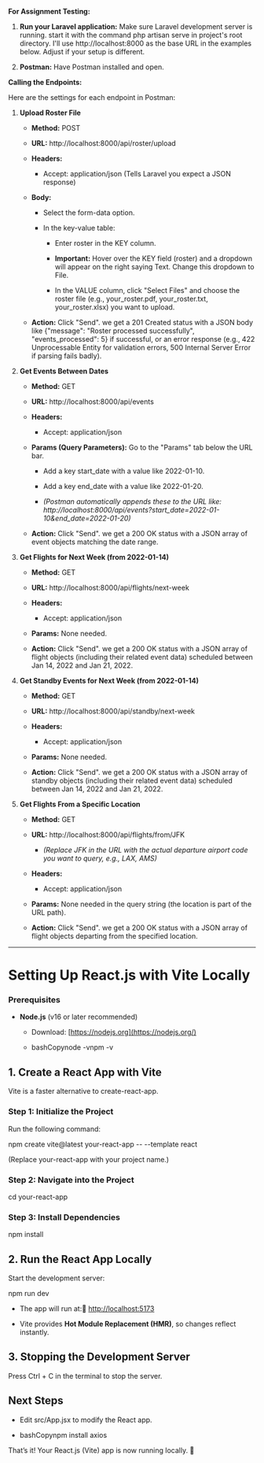 **For Assignment Testing:**

1. **Run your Laravel application:** Make sure Laravel development server is running. start it with the command php artisan serve in project's root directory. I'll use http://localhost:8000 as the base URL in the examples below. Adjust if your setup is different.

2. **Postman:** Have Postman installed and open.

**Calling the Endpoints:**

Here are the settings for each endpoint in Postman:

1. **Upload Roster File**
   
   * **Method:** POST
   
   * **URL:** http://localhost:8000/api/roster/upload
   
   * **Headers:**
     
     * Accept: application/json (Tells Laravel you expect a JSON response)
   
   * **Body:**
     
     * Select the form-data option.
     
     * In the key-value table:
       
       * Enter roster in the KEY column.
       
       * **Important:** Hover over the KEY field (roster) and a dropdown will appear on the right saying Text. Change this dropdown to File.
       
       * In the VALUE column, click "Select Files" and choose the roster file (e.g., your\_roster.pdf, your\_roster.txt, your\_roster.xlsx) you want to upload.
   
   * **Action:** Click "Send". we get a 201 Created status with a JSON body like {"message": "Roster processed successfully", "events\_processed": 5} if successful, or an error response (e.g., 422 Unprocessable Entity for validation errors, 500 Internal Server Error if parsing fails badly).

2. **Get Events Between Dates**
   
   * **Method:** GET
   
   * **URL:** http://localhost:8000/api/events
   
   * **Headers:**
     
     * Accept: application/json
   
   * **Params (Query Parameters):** Go to the "Params" tab below the URL bar.
     
     * Add a key start\_date with a value like 2022-01-10.
     
     * Add a key end\_date with a value like 2022-01-20.
     
     * _(Postman automatically appends these to the URL like: http://localhost:8000/api/events?start\_date=2022-01-10&end\_date=2022-01-20)_
   
   * **Action:** Click "Send". we get a 200 OK status with a JSON array of event objects matching the date range.

3. **Get Flights for Next Week (from 2022-01-14)**
   
   * **Method:** GET
   
   * **URL:** http://localhost:8000/api/flights/next-week
   
   * **Headers:**
     
     * Accept: application/json
   
   * **Params:** None needed.
   
   * **Action:** Click "Send". we get a 200 OK status with a JSON array of flight objects (including their related event data) scheduled between Jan 14, 2022 and Jan 21, 2022.

4. **Get Standby Events for Next Week (from 2022-01-14)**
   
   * **Method:** GET
   
   * **URL:** http://localhost:8000/api/standby/next-week
   
   * **Headers:**
     
     * Accept: application/json
   
   * **Params:** None needed.
   
   * **Action:** Click "Send". we get a 200 OK status with a JSON array of standby objects (including their related event data) scheduled between Jan 14, 2022 and Jan 21, 2022.

5. **Get Flights From a Specific Location**
   
   * **Method:** GET
   
   * **URL:** http://localhost:8000/api/flights/from/JFK
     
     * _(Replace JFK in the URL with the actual departure airport code you want to query, e.g., LAX, AMS)_
   
   * **Headers:**
     
     * Accept: application/json
   
   * **Params:** None needed in the query string (the location is part of the URL path).
   
   * **Action:** Click "Send". we get a 200 OK status with a JSON array of flight objects departing from the specified location.

---

**Setting Up React.js with Vite Locally**
=========================================

### **Prerequisites**

*   **Node.js** (v16 or later recommended)
    
    *   Download: [https://nodejs.org](https://nodejs.org/)
        
    *   bashCopynode -vnpm -v
        

**1\. Create a React App with Vite**
------------------------------------

Vite is a faster alternative to create-react-app.

### **Step 1: Initialize the Project**

Run the following command:

npm create vite@latest your-react-app -- --template react

(Replace your-react-app with your project name.)

### **Step 2: Navigate into the Project**

cd your-react-app

### **Step 3: Install Dependencies**
npm install

**2\. Run the React App Locally**
---------------------------------

Start the development server:

npm run dev

*   The app will run at:🔗 [http://localhost:5173](http://localhost:5173/)
    
*   Vite provides **Hot Module Replacement (HMR)**, so changes reflect instantly.
    

**3\. Stopping the Development Server**
---------------------------------------

Press Ctrl + C in the terminal to stop the server.

**Next Steps**
--------------

*   Edit src/App.jsx to modify the React app.
    
*   bashCopynpm install axios
    

That’s it! Your React.js (Vite) app is now running locally. 🚀